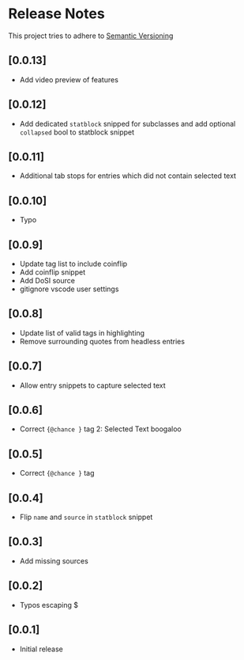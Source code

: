# Release Notes

This project tries to adhere to [Semantic Versioning](https://semver.org/)

## [0.0.13]

- Add video preview of features

## [0.0.12]

- Add dedicated `statblock` snipped for subclasses and add optional `collapsed` bool to statblock snippet

## [0.0.11]

- Additional tab stops for entries which did not contain selected text

## [0.0.10]

- Typo

## [0.0.9]

- Update tag list to include coinflip
- Add coinflip snippet
- Add DoSI source
- gitignore vscode user settings

## [0.0.8]

- Update list of valid tags in highlighting
- Remove surrounding quotes from headless entries

## [0.0.7]

- Allow entry snippets to capture selected text

## [0.0.6]

- Correct `{@chance }` tag 2: Selected Text boogaloo

## [0.0.5]

- Correct `{@chance }` tag

## [0.0.4]

- Flip `name` and `source` in `statblock` snippet

## [0.0.3]

- Add missing sources

## [0.0.2]

- Typos escaping $

## [0.0.1]

- Initial release
